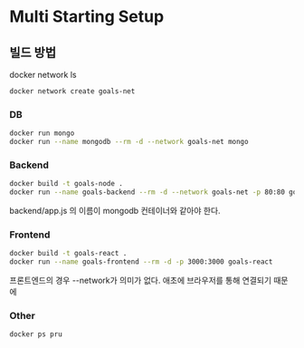 # Multi Starting Setup

## 빌드 방법

docker network ls

``` bash
docker network create goals-net
```

### DB

``` bash
docker run mongo
docker run --name mongodb --rm -d --network goals-net mongo
```

### Backend

``` bash
docker build -t goals-node .
docker run --name goals-backend --rm -d --network goals-net -p 80:80 goals-node
```

backend/app.js 의 이름이 mongodb 컨테이너와 같아야 한다.

### Frontend

``` bash
docker build -t goals-react .
docker run --name goals-frontend --rm -d -p 3000:3000 goals-react
```

프론트엔드의 경우 --network가 의미가 없다. 애초에 브라우저를 통해 연결되기 때문에

### Other

``` docker
docker ps pru
```
